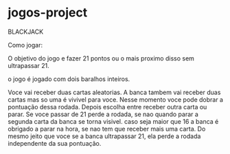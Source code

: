 # jogos-project

BLACKJACK

Como jogar:

O objetivo do jogo e fazer 21 pontos ou o mais proximo disso sem ultrapassar 21.

o jogo é jogado com dois baralhos inteiros.


Voce vai receber duas cartas aleatorias.
A banca tambem vai receber duas cartas mas so uma é vivivel para voce.
Nesse momento voce pode dobrar a pontuação dessa rodada.
Depois escolha entre receber outra carta ou parar.
Se voce passar de 21 perde a rodada, se nao quando parar a segunda carta da banca se torna visivel.
caso seja maior que 16 a banca é obrigado a parar na hora, se nao tem que receber mais uma carta.
Do mesmo jeito que voce se a banca ultrapassar 21, ela perde a rodada independente da sua pontuação.
